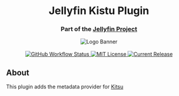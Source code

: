 <h1 align="center">Jellyfin Kistu Plugin</h1>
<h3 align="center">Part of the <a href="https://jellyfin.media">Jellyfin Project</a></h3>

<p align="center">
<img alt="Logo Banner" src="https://raw.githubusercontent.com/jellyfin/jellyfin-ux/master/branding/SVG/banner-logo-solid.svg?sanitize=true"/>
<br/>
<br/>
<a href="https://github.com/jellyfin/jellyfin-plugin-kitsu/actions?query=workflow%3A%22Test+Build+Plugin%22">
<img alt="GitHub Workflow Status" src="https://img.shields.io/github/workflow/status/jellyfin/jellyfin-plugin-kitsu/Test%20Build%20Plugin.svg">
</a>
<a href="https://github.com/jellyfin/jellyfin-plugin-kitsu">
<img alt="MIT License" src="https://img.shields.io/github/license/jellyfin/jellyfin-plugin-kitsu.svg"/>
</a>
<a href="https://github.com/jellyfin/jellyfin-plugin-kitsu/releases">
<img alt="Current Release" src="https://img.shields.io/github/release/jellyfin/jellyfin-plugin-kitsu.svg"/>
</a>
</p>

## About
This plugin adds the metadata provider for [Kitsu](https://kitsu.io)
